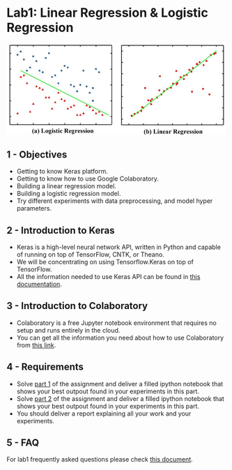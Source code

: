 # Lab1: Linear Regression & Logistic Regression

![Logistic vs Linear Regression](Logistic-regression-and-linear-regression.jpg)

## 1 - Objectives

* Getting to know Keras platform.
* Getting to know how to use Google Colaboratory.
* Building a linear regression model.
* Building a logistic regression model.
* Try different experiments with data preprocessing, and model hyper parameters.

## 2 - Introduction to Keras

* Keras is a high-level neural network API, written in Python and capable of  running on top of TensorFlow, CNTK, or Theano.
* We will be concentrating on using Tensorflow.Keras on top of TensorFlow.
* All the information needed to use Keras API can be found in [this documentation](https://www.tensorflow.org/tutorials/).

## 3 - Introduction to Colaboratory

* Colaboratory is a free Jupyter notebook environment that requires no setup and runs entirely in the cloud.
* You can get all the information you need about how to use Colaboratory from [this link](https://colab.research.google.com/notebooks/welcome.ipynb).

## 4 - Requirements

* Solve [part 1](lab1_part1.ipynb) of the assignment and deliver a filled ipython notebook that shows your best outpout found in your experiments in this part.
* Solve [part 2](lab1_part2.ipynb) of the assignment and deliver a filled ipython notebook that shows your best outpout found in your experiments in this part.
* You should deliver a report explaining all your work and your experiments.

## 5 - FAQ

For lab1 frequently asked questions please check [this document](FAQ.md).
